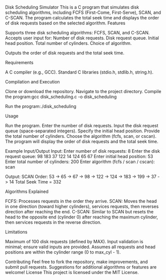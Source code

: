 Disk Scheduling Simulator
This is a C program that simulates disk scheduling algorithms, including FCFS (First-Come, First-Serve), SCAN, and C-SCAN. The program calculates the total seek time and displays the order of disk requests based on the selected algorithm.
Features

Supports three disk scheduling algorithms: FCFS, SCAN, and C-SCAN.
Accepts user input for:
Number of disk requests.
Disk request queue.
Initial head position.
Total number of cylinders.
Choice of algorithm.


Outputs the order of disk requests and the total seek time.

Requirements

A C compiler (e.g., GCC).
Standard C libraries (stdio.h, stdlib.h, string.h).

Compilation and Execution

Clone or download the repository.
Navigate to the project directory.
Compile the program:gcc disk_scheduling.c -o disk_scheduling


Run the program:./disk_scheduling



Usage

Run the program.
Enter the number of disk requests.
Input the disk request queue (space-separated integers).
Specify the initial head position.
Provide the total number of cylinders.
Choose the algorithm (fcfs, scan, or cscan).
The program will display the order of disk requests and the total seek time.

Example Input/Output
Input:
Enter number of disk requests: 8
Enter the disk request queue: 98 183 37 122 14 124 65 67
Enter initial head position: 53
Enter total number of cylinders: 200
Enter algorithm (fcfs / scan / cscan): scan

Output:
SCAN Order: 53 -> 65 -> 67 -> 98 -> 122 -> 124 -> 183 -> 199 -> 37 -> 14
Total Seek Time = 332

Algorithms Explained

FCFS: Processes requests in the order they arrive.
SCAN: Moves the head in one direction (toward higher cylinders), services requests, then reverses direction after reaching the end.
C-SCAN: Similar to SCAN but resets the head to the opposite end (cylinder 0) after reaching the maximum cylinder, then services requests in the reverse direction.

Limitations

Maximum of 100 disk requests (defined by MAX).
Input validation is minimal; ensure valid inputs are provided.
Assumes all requests and head positions are within the cylinder range (0 to max_cyl - 1).

Contributing
Feel free to fork the repository, make improvements, and submit pull requests. Suggestions for additional algorithms or features are welcome!
License
This project is licensed under the MIT License.
